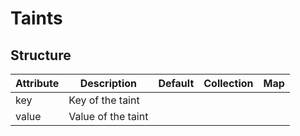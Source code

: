 # Taints 
 

## Structure 
 

| Attribute | Description         | Default | Collection | Map  |
| --------- | ------------------- | ------- | ---------- | ---  |
| key       | Key of the taint    |         |            |      |
| value     | Value of the taint  |         |            |      |